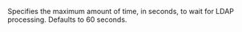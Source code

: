 Specifies the maximum amount of time, in seconds, to wait for LDAP processing. Defaults to
60 seconds.
